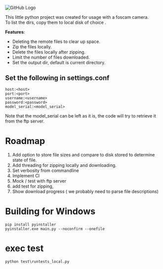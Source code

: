![GitHub Logo](https://travis-ci.org/dutchbot/FoscamBackupper.svg?branch=development)

This little python project was created for usage with a foscam camera.  
To list the dirs, copy them to local disk of choice .

**Features**:

* Deleting the remote files to clear up space.
* Zip the files locally.
* Delete the files locally after zipping.
* Limit the number of files downloaded.
* Set the output dir, default is current directory.

## Set the following in settings.conf

```
host:<host>  
port:<port> 
username:<username>  
password:<password> 
model_serial:<model_serial>
```
Note that the model_serial can be left as it is, the code will try to retrieve it from the ftp server.

# Roadmap
1. Add option to store file sizes and compare to disk stored to determine state of file.
2. Add threading for zipping locally and downloading.
3. Set verbosity from commandline 
4. Implement CI
5. Mock / test with ftp server
6. add test for zipping,
7. Show download progress ( we probably need to parse file descriptions)

# Building for Windows
```
pip install pyinstaller
pyinstaller.exe main.py --noconfirm --onefile
```

# exec test

`python test\runtests_local.py`
